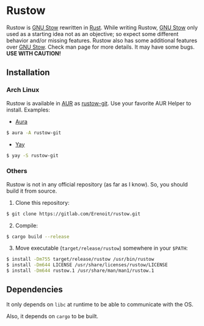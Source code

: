 # Rustow

Rustow is [GNU Stow] rewritten in [Rust]. While writing Rustow, [GNU Stow] only used as a starting
idea not as an objective; so expect some different behavior and/or missing features. Rustow also has
some additional features over [GNU Stow]. Check man page for more details. It may have some bugs.
**USE WITH CAUTION!**

## Installation

### Arch Linux

Rustow is available in [AUR] as [rustow-git]. Use your favorite AUR Helper to install. Examples:

- [Aura]

```sh
$ aura -A rustow-git
```

- [Yay]

```sh
$ yay -S rustow-git
```

### Others

Rustow is not in any official repository (as far as I know). So, you should build it from source.
1. Clone this repository:

```sh
$ git clone https://gitlab.com/Erenoit/rustow.git
```

2. Compile:

```sh
$ cargo build --release
```

3. Move executable (`target/release/rustow`) somewhere in your `$PATH`:

```sh
$ install -Dm755 target/release/rustow /usr/bin/rustow
$ install -Dm644 LICENSE /usr/share/licenses/rustow/LICENSE
$ install -Dm644 rustow.1 /usr/share/man/man1/rustow.1
```

## Dependencies

It only depends on `libc` at runtime to be able to communicate with the OS.

Also, it depends on `cargo` to be built.

[GNU Stow]: https://www.gnu.org/software/stow/
[Rust]: https://www.rust-lang.org/
[AUR]: aur.archlinux.org/
[rustow-git]: https://aur.archlinux.org/packages/rustow-git
[Aura]: https://github.com/fosskers/aura
[Yay]: https://github.com/Jguer/yay
